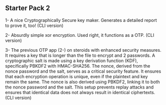 ## Starter Pack 2

1- A nice Cryptographically Secure key maker. Generates a detailed report to prove it, too! (CLI version)

2- Absurdly simple xor encryption. Used right, it functions as a OTP. (CLI version)


3- The previous OTP app (2-) on steroids with enhanced security measures. It requires a key that is longer than the file to encrypt and 2 passwords. A cryptographic salt is made using a key derivation function (KDF), specifically PBKDF2 with HMAC-SHA256. The nonce, derived from the nonce password and the salt, serves as a critical security feature. It ensures that each encryption operation is unique, even if the plaintext and key remain the same. The nonce is also derived using PBKDF2, linking it to both the nonce password and the salt. This setup prevents replay attacks and ensures that identical data does not always result in identical ciphertexts. (CLI version)
